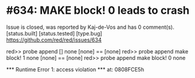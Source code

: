 
#634: MAKE block! 0 leads to crash
================================================================================
Issue is closed, was reported by Kaj-de-Vos and has 0 comment(s).
[status.built] [status.tested] [type.bug]
<https://github.com/red/red/issues/634>

red>> probe append [] none
[none]
== [none]
red>> probe append  make block! 1  none
[none]
== [none]
red>> probe append  make block! 0  none

**\* Runtime Error 1: access violation
**\* at: 0808FCE5h



